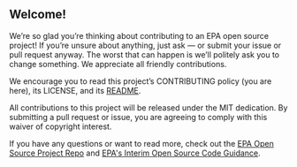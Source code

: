 ## Welcome!

We’re so glad you’re thinking about contributing to an EPA open source project! If you’re unsure about anything, just ask — or submit your issue or pull request anyway. The worst that can happen is we’ll politely ask you to change something. We appreciate all friendly contributions.

We encourage you to read this project’s CONTRIBUTING policy (you are here), its
LICENSE, and its [README](https://github.com/USEPA/egrid/blob/development/README.md).

All contributions to this project will be released under the MIT dedication. By submitting a pull request or issue, you are agreeing to comply with this waiver of copyright interest.

If you have any questions or want to read more, check out the [EPA Open Source Project Repo](https://github.com/USEPA/open-source-projects) and [EPA's Interim Open Source Code Guidance](https://developer.epa.gov/guide/open-source-code/).
